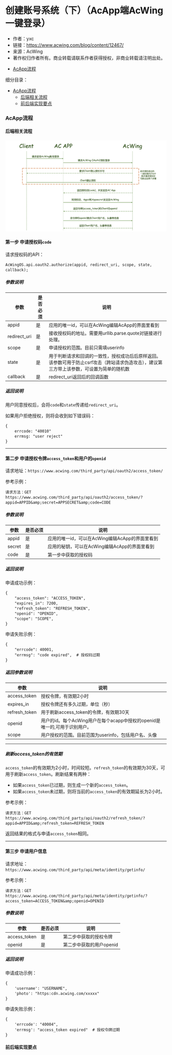 # 创建账号系统（下）（AcApp端AcWing一键登录）

- 作者：yxc
- 链接：https://www.acwing.com/blog/content/12467/
- 来源：AcWing
- 著作权归作者所有。商业转载请联系作者获得授权，非商业转载请注明出处。

<!-- @import "[TOC]" {cmd="toc" depthFrom=3 depthTo=3 orderedList=false} -->

<!-- code_chunk_output -->

- [AcApp流程](#acapp流程)

<!-- /code_chunk_output -->

细分目录：

<!-- @import "[TOC]" {cmd="toc" depthFrom=3 depthTo=4 orderedList=false} -->

<!-- code_chunk_output -->

- [AcApp流程](#acapp流程)
  - [后端相关流程](#后端相关流程)
  - [前后端实现要点](#前后端实现要点)

<!-- /code_chunk_output -->

### AcApp流程

#### 后端相关流程

![](./images/2021112502.png)

<h4>第一步 申请授权码<code>code</code></h4>

请求授权码的API：

```
AcWingOS.api.oauth2.authorize(appid, redirect_uri, scope, state, callback);
```

<h5>参数说明</h5>

<table>
<thead>
<tr>
<th>参数</th>
<th>是否必须</th>
<th>说明</th>
</tr>
</thead>
<tbody>
<tr>
<td>appid</td>
<td>是</td>
<td>应用的唯一id，可以在AcWing编辑AcApp的界面里看到</td>
</tr>
<tr>
<td>redirect_uri</td>
<td>是</td>
<td>接收授权码的地址。需要用urllib.parse.quote对链接进行处理。</td>
</tr>
<tr>
<td>scope</td>
<td>是</td>
<td>申请授权的范围。目前只需填userinfo</td>
</tr>
<tr>
<td>state</td>
<td>是</td>
<td>用于判断请求和回调的一致性，授权成功后后原样返回。该参数可用于防止csrf攻击（跨站请求伪造攻击），建议第三方带上该参数，可设置为简单的随机数</td>
</tr>
<tr>
<td>callback</td>
<td>是</td>
<td>redirect_uri返回后的回调函数</td>
</tr>
</tbody>
</table>

<h5>返回说明</h5>

用户同意授权后，会将`code`和`state`传递给`redirect_uri`。

如果用户拒绝授权，则将会收到如下错误码：

```
{
    errcode: "40010"
    errmsg: "user reject"
}
```

<hr />

<h4>第二步 申请授权令牌<code>access_token</code>和用户的<code>openid</code></h4>

请求地址：`https://www.acwing.com/third_party/api/oauth2/access_token/`

参考示例：

```
请求方法：GET
https://www.acwing.com/third_party/api/oauth2/access_token/?appid=APPID&amp;secret=APPSECRET&amp;code=CODE
```

<h5>参数说明</h5>

<table>
<thead>
<tr>
<th>参数</th>
<th>是否必须</th>
<th>说明</th>
</tr>
</thead>
<tbody>
<tr>
<td>appid</td>
<td>是</td>
<td>应用的唯一id，可以在AcWing编辑AcApp的界面里看到</td>
</tr>
<tr>
<td>secret</td>
<td>是</td>
<td>应用的秘钥，可以在AcWing编辑AcApp的界面里看到</td>
</tr>
<tr>
<td>code</td>
<td>是</td>
<td>第一步中获取的授权码</td>
</tr>
</tbody>
</table>

<h5>返回说明</h5>

申请成功示例：

```
{ 
    "access_token": "ACCESS_TOKEN", 
    "expires_in": 7200, 
    "refresh_token": "REFRESH_TOKEN",
    "openid": "OPENID", 
    "scope": "SCOPE",
}
```

申请失败示例：

```
{
    "errcode": 40001,
    "errmsg": "code expired",  # 授权码过期
}
```

<h5>返回参数说明</h5>

<table>
<thead>
<tr>
<th>参数</th>
<th>说明</th>
</tr>
</thead>
<tbody>
<tr>
<td>access_token</td>
<td>授权令牌，有效期2小时</td>
</tr>
<tr>
<td>expires_in</td>
<td>授权令牌还有多久过期，单位（秒）</td>
</tr>
<tr>
<td>refresh_token</td>
<td>用于刷新access_token的令牌，有效期30天</td>
</tr>
<tr>
<td>openid</td>
<td>用户的id。每个AcWing用户在每个acapp中授权的openid是唯一的,可用于识别用户。</td>
</tr>
<tr>
<td>scope</td>
<td>用户授权的范围。目前范围为userinfo，包括用户名、头像</td>
</tr>
</tbody>
</table>

<hr />

<h5>刷新access_token的有效期</h5>

`access_token`的有效期为2小时，时间较短。`refresh_token`的有效期为30天，可用于刷新`access_token`。刷新结果有两种：

- 如果<code>access_token</code>已过期，则生成一个新的<code>access_token</code>。
- 如果<code>access_token</code>未过期，则将当前的<code>access_token</code>的有效期延长为2小时。

参考示例：

```
请求方法：GET
https://www.acwing.com/third_party/api/oauth2/refresh_token/?appid=APPID&amp;refresh_token=REFRESH_TOKEN
```

返回结果的格式与申请`access_token`相同。

<hr />

<h4>第三步 申请用户信息</h4>

请求地址：`https://www.acwing.com/third_party/api/meta/identity/getinfo/`

参考示例：

```
请求方法：GET
https://www.acwing.com/third_party/api/meta/identity/getinfo/?access_token=ACCESS_TOKEN&amp;openid=OPENID
```

<h5>参数说明</h5>

<table>
<thead>
<tr>
<th>参数</th>
<th>是否必须</th>
<th>说明</th>
</tr>
</thead>
<tbody>
<tr>
<td>access_token</td>
<td>是</td>
<td>第二步中获取的授权令牌</td>
</tr>
<tr>
<td>openid</td>
<td>是</td>
<td>第二步中获取的用户openid</td>
</tr>
</tbody>
</table>
<h5>返回说明</h5>

申请成功示例：

```
{
    'username': "USERNAME",
    'photo': "https:cdn.acwing.com/xxxxx"
}
```

申请失败示例：

```
{
    'errcode': "40004",
    'errmsg': "access_token expired"  # 授权令牌过期
}
```

#### 前后端实现要点
